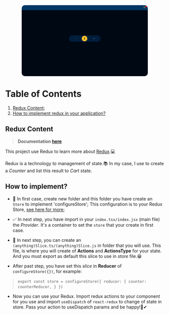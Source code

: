 
<div style="display: flex; justify-content: center">
    <img style="max-width:400px; border-radius: 10px" center src="./src/assets/photograph.png">
</div>

# Table of Contents
1. [Redux Content](#redux-content);
2. [How to implement redux in your application?](#how-to-implement)

## Redux Content

> __Documentation [here](https://redux.js.org/)__

This project use Redux to learn more about [Redux](https://redux.js.org/).💻

Redux is a technology to management of state.📚
In my case, I use to create a _Counter_ and list this result to _Cart_ state.

## How to implement?

- 🤗 In first case, create new folder and this folder you have create an `Store` to implement 'configureStore';
This configuration is to your Redux Store, [see here for more](https://redux.js.org/api/store);

- ✅ In next step, you have import in your `index.tsx/index.jsx` (main file) the _Provider_. It's a container to set the `store` that your create in first case.

- 🚀 In next step, you can create an `(anything)Slice.ts/(anything)Slice.js` in folder that you will use. This file, is where you will create of __Actions__ and __ActionsType__ for your state. And you must export as default this slice to use in _store_ file.😁

- After past step, you have set this _slice_ in __Reducer__ of `configureStore({})`, for example:

>`
export const store = configureStore({
    reducer: {
        counter: counterReducer,
    }
})
`
- Now you can use your Redux. Import redux actions to your component for you use and import `useDispatch` of `react-redux` to change of state in store. Pass your action to useDispatch params and be happy!🎉✔
